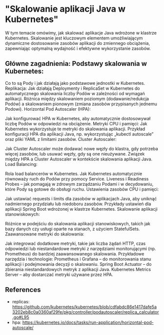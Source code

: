 
# "Skalowanie aplikacji Java w Kubernetes" 

W tym temacie omówimy, jak skalować aplikacje Java wdrożone w klastrze Kubernetes. Skalowanie jest kluczowym elementem umożliwiającym dynamiczne dostosowanie zasobów aplikacji do zmiennego obciążenia, zapewniając optymalną wydajność i efektywne wykorzystanie zasobów.

## Główne zagadnienia: Podstawy skalowania w Kubernetes:

Co to są Pody i jak działają jako podstawowe jednostki w Kubernetes. Replikacja: Jak działają Deploymenty i ReplicaSet w Kubernetes do automatycznego skalowania liczby Podów w zależności od wymagań aplikacji. Różnica między skalowaniem poziomym (dodawanie/redukcja Podów) a skalowaniem pionowym (zmiana zasobów przypisanych jednemu Podowi). Horizontal Pod Autoscaler (HPA):

Jak konfigurować HPA w Kubernetes, aby automatycznie dostosowywał liczbę Podów w odpowiedzi na obciążenie. Metryki CPU i pamięci: Jak Kubernetes wykorzystuje te metryki do skalowania aplikacji. Przykład konfiguracji HPA dla aplikacji Java, np. wykorzystując „kubectl autoscale” oraz pliki YAML z limitami zasobów. Cluster Autoscaler:

Jak Cluster Autoscaler może dodawać nowe węzły do klastra, gdy potrzeba więcej zasobów, lub usuwać węzły, gdy są one nieużywane. Związek między HPA a Cluster Autoscaler w kontekście skalowania aplikacji Java. Load Balancing:

Rola load balancerów w Kubernetes. Jak Kubernetes automatycznie równoważy ruch do Podów przy pomocy Service. Liveness i Readiness Probes – jak pomagają w zdrowym zarządzaniu Podami i w decydowaniu, które Pody są gotowe do obsługi ruchu. Ustawienia zasobów CPU i pamięci:

Jak ustawiać requests i limits dla zasobów w aplikacjach Java, aby uniknąć nadmiernego przydziału lub niedoboru zasobów. Przykłady ustawień dla aplikacji Spring Boot wdrożonej w klastrze Kubernetes. Skalowanie aplikacji stanowiskowych:

Różnice w podejściu do skalowania aplikacji stanowiskowych, takich jak bazy danych czy usługi oparte na stanach, z użyciem StatefulSets. Zaawansowane metryki do skalowania:

Jak integrować dodatkowe metryki, takie jak liczba żądań HTTP, czas odpowiedzi lub niestandardowe metryki z narzędziami monitorującymi (np. Prometheus) do bardziej zaawansowanego skalowania. Przykładowe narzędzia i technologie: Prometheus i Grafana – do monitorowania stanu aplikacji i podejmowania decyzji o skalowaniu. Spring Boot Actuator – do zbierania niestandardowych metryk z aplikacji Java. Kubernetes Metrics Server – aby dostarczać metryki używane przez HPA.

## References
- replicas: 
 https://github.com/kubernetes/kubernetes/blob/cdfabdc86e1417dafe5a3202eb8c0a0360af29fe/pkg/controller/podautoscaler/replica_calculator.go#L95
- hpa:
 https://kubernetes.io/docs/tasks/run-application/horizontal-pod-autoscale/